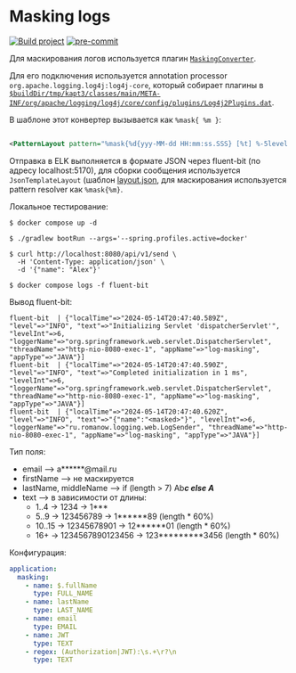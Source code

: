 # Masking logs

[![Build project](https://github.com/Romanow/logs-masking-example/actions/workflows/build.yml/badge.svg?branch=master)](https://github.com/Romanow/logs-masking-example/actions/workflows/build.yml)
[![pre-commit](https://img.shields.io/badge/pre--commit-enabled-brightgreen?logo=pre-commit)](https://github.com/pre-commit/pre-commit)

Для маскирования логов используется
плагин [`MaskingConverter`](src/main/kotlin/ru/romanow/logging/filter/MaskingConverter.kt).

Для его подключения используется annotation processor `org.apache.logging.log4j:log4j-core`, который собирает плагины
в [`$buildDir/tmp/kapt3/classes/main/META-INF/org/apache/logging/log4j/core/config/plugins/Log4j2Plugins.dat`](build/tmp/kapt3/classes/main/META-INF/org/apache/logging/log4j/core/config/plugins/Log4j2Plugins.dat).

В шаблоне этот конвертер вызывается как `%mask{ %m }`:

```xml

<PatternLayout pattern="%mask{%d{yyy-MM-dd HH:mm:ss.SSS} [%t] %-5level %logger{36} - %msg%n}"/>
```

Отправка в ELK выполняется в формате JSON через fluent-bit (по адресу localhost:5170), для сборки сообщения
используется `JsonTemplateLayout` (шаблон [layout.json](src/main/resources/logging/layout.json), для маскирования
используется pattern resolver как `%mask{%m}`.

Локальное тестирование:

```shell
$ docker compose up -d

$ ./gradlew bootRun --args='--spring.profiles.active=docker'

$ curl http://localhost:8080/api/v1/send \
  -H 'Content-Type: application/json' \
  -d '{"name": "Alex"}'

$ docker compose logs -f fluent-bit

```

Вывод fluent-bit:

```
fluent-bit  | {"localTime"=>"2024-05-14T20:47:40.589Z", "level"=>"INFO", "text"=>"Initializing Servlet 'dispatcherServlet'", "levelInt"=>6, "loggerName"=>"org.springframework.web.servlet.DispatcherServlet", "threadName"=>"http-nio-8080-exec-1", "appName"=>"log-masking", "appType"=>"JAVA"}]
fluent-bit  | {"localTime"=>"2024-05-14T20:47:40.590Z", "level"=>"INFO", "text"=>"Completed initialization in 1 ms", "levelInt"=>6, "loggerName"=>"org.springframework.web.servlet.DispatcherServlet", "threadName"=>"http-nio-8080-exec-1", "appName"=>"log-masking", "appType"=>"JAVA"}]
fluent-bit  | {"localTime"=>"2024-05-14T20:47:40.620Z", "level"=>"INFO", "text"=>"{"name":"<masked>"}", "levelInt"=>6, "loggerName"=>"ru.romanow.logging.web.LogSender", "threadName"=>"http-nio-8080-exec-1", "appName"=>"log-masking", "appType"=>"JAVA"}]
```

Тип поля:

* email –> a******@mail.ru
* firstName –> не маскируется
* lastName, middleName –> if (length > 7) Ab*****c else A*****
* text –> в зависимости от длины:
    * 1..4 -> 1234 -> 1***
    * 5..9 -> 123456789 -> 1******89 (length * 60%)
    * 10..15 -> 12345678901 -> 12******01 (length * 60%)
    * 16+ -> 1234567890123456 -> 123*********3456 (length * 60%)

Конфигурация:

```yaml
application:
  masking:
    - name: $.fullName
      type: FULL_NAME
    - name: lastName
      type: LAST_NAME
    - name: email
      type: EMAIL
    - name: JWT
      type: TEXT
    - regex: (Authorization|JWT):\s.+\r?\n
      type: TEXT
 ```
